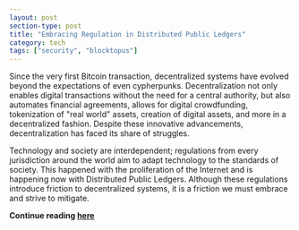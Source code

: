 ```yaml
---
layout: post
section-type: post
title: "Embracing Regulation in Distributed Public Ledgers"
category: tech
tags: ["security", "blocktopus"]
---
```


Since the very first Bitcoin transaction, decentralized systems have evolved
beyond the expectations of even cypherpunks. Decentralization not only enables
digital transactions without the need for a central authority, but also
automates financial agreements, allows for digital crowdfunding, tokenization of
"real world" assets, creation of digital assets, and more in a decentralized
fashion. Despite these innovative advancements, decentralization has faced its
share of struggles.

Technology and society are interdependent; regulations from every jurisdiction
around the world aim to adapt technology to the standards of society. This
happened with the proliferation of the Internet and is happening now with
Distributed Public Ledgers. Although these regulations introduce friction to
decentralized systems, it is a friction we must embrace and strive to mitigate.

**Continue reading
[here](https://medium.com/blocktopus/blocktopus-the-one-stop-kyc-gateway-e715aac796c3)**
